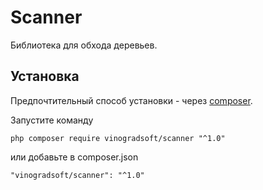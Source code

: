 # Scanner

Библиотека для обхода деревьев. 

Установка
---------

Предпочтительный способ установки - через [composer](http://getcomposer.org/download/).

Запустите команду

```
php composer require vinogradsoft/scanner "^1.0"
```

или добавьте в composer.json

```
"vinogradsoft/scanner": "^1.0"
```
